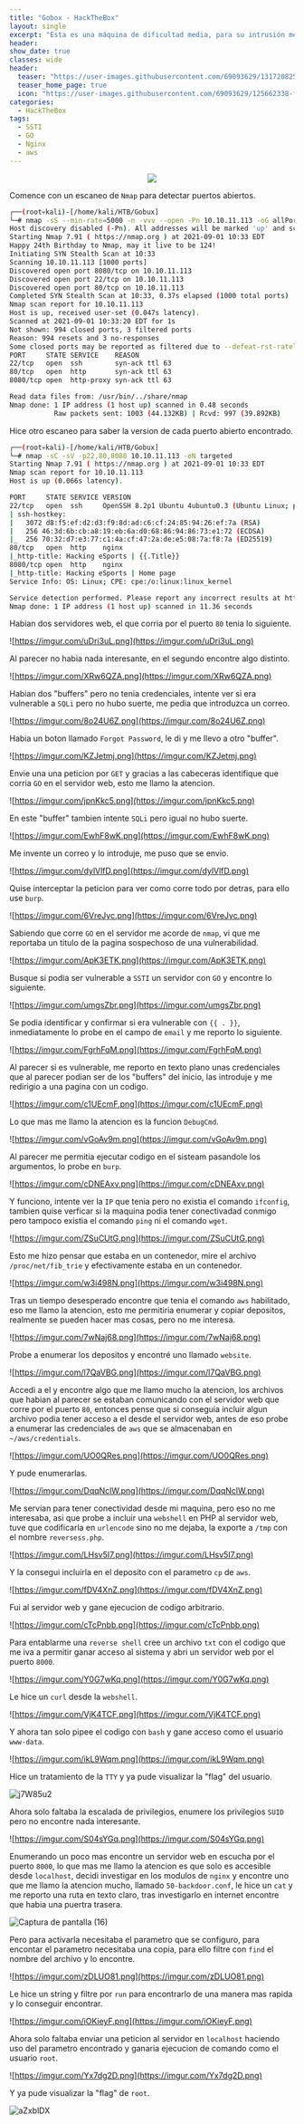 ```yaml
---
title: "Gobox - HackTheBox"
layout: single
excerpt: "Esta es una máquina de dificultad media, para su intrusión me aproveche de un buffer vulnerable a 'SSTI' en un servidor con GO y logre enumerar depósitos con AWS y subir una 'webshell' en PHP al servidor web, para la escalada de privilegios conseguir encontrar un módulo nginx de puerta trasera y encontré el parámetro que me hacía falta para el 'RCE' como el usuario 'ROOT'. "
header:
show_date: true
classes: wide
header:
  teaser: "https://user-images.githubusercontent.com/69093629/131720825-d761ac8e-337d-4d10-babd-1d4df7b69efd.jpg"
  teaser_home_page: true
  icon: "https://user-images.githubusercontent.com/69093629/125662338-fd8b3b19-3a48-4fb0-b07c-86c047265082.png"
categories:
  - HackTheBox
tags:
  - SSTI
  - GO
  - Nginx
  - aws
---
```


<p align="center">
<img src="https://user-images.githubusercontent.com/69093629/131720825-d761ac8e-337d-4d10-babd-1d4df7b69efd.jpg">
</p>

Comence con un escaneo de `Nmap` para detectar puertos abiertos.

```bash
┌──(root💀kali)-[/home/kali/HTB/Gobux]
└─# nmap -sS --min-rate=5000 -n -vvv --open -Pn 10.10.11.113 -oG allPorts 
Host discovery disabled (-Pn). All addresses will be marked 'up' and scan times will be slower.
Starting Nmap 7.91 ( https://nmap.org ) at 2021-09-01 10:33 EDT
Happy 24th Birthday to Nmap, may it live to be 124!
Initiating SYN Stealth Scan at 10:33
Scanning 10.10.11.113 [1000 ports]
Discovered open port 8080/tcp on 10.10.11.113
Discovered open port 22/tcp on 10.10.11.113
Discovered open port 80/tcp on 10.10.11.113
Completed SYN Stealth Scan at 10:33, 0.37s elapsed (1000 total ports)
Nmap scan report for 10.10.11.113
Host is up, received user-set (0.047s latency).
Scanned at 2021-09-01 10:33:20 EDT for 1s
Not shown: 994 closed ports, 3 filtered ports
Reason: 994 resets and 3 no-responses
Some closed ports may be reported as filtered due to --defeat-rst-ratelimit
PORT     STATE SERVICE    REASON
22/tcp   open  ssh        syn-ack ttl 63
80/tcp   open  http       syn-ack ttl 63
8080/tcp open  http-proxy syn-ack ttl 63

Read data files from: /usr/bin/../share/nmap
Nmap done: 1 IP address (1 host up) scanned in 0.48 seconds
           Raw packets sent: 1003 (44.132KB) | Rcvd: 997 (39.892KB)
```

Hice otro escaneo para saber la version de cada puerto abierto encontrado.

```bash
┌──(root💀kali)-[/home/kali/HTB/Gobux]
└─# nmap -sC -sV -p22,80,8080 10.10.11.113 -oN targeted                  
Starting Nmap 7.91 ( https://nmap.org ) at 2021-09-01 10:33 EDT
Nmap scan report for 10.10.11.113
Host is up (0.066s latency).

PORT     STATE SERVICE VERSION
22/tcp   open  ssh     OpenSSH 8.2p1 Ubuntu 4ubuntu0.3 (Ubuntu Linux; protocol 2.0)
| ssh-hostkey: 
|   3072 d8:f5:ef:d2:d3:f9:8d:ad:c6:cf:24:85:94:26:ef:7a (RSA)
|   256 46:3d:6b:cb:a8:19:eb:6a:d0:68:86:94:86:73:e1:72 (ECDSA)
|_  256 70:32:d7:e3:77:c1:4a:cf:47:2a:de:e5:08:7a:f8:7a (ED25519)
80/tcp   open  http    nginx
|_http-title: Hacking eSports | {{.Title}}
8080/tcp open  http    nginx
|_http-title: Hacking eSports | Home page
Service Info: OS: Linux; CPE: cpe:/o:linux:linux_kernel

Service detection performed. Please report any incorrect results at https://nmap.org/submit/ .
Nmap done: 1 IP address (1 host up) scanned in 11.36 seconds
```

Habian dos servidores web, el que corria por el puerto `80` tenia lo siguiente.

![https://imgur.com/uDri3uL.png](https://imgur.com/uDri3uL.png)

Al parecer no habia nada interesante, en el segundo encontre algo distinto.

![https://imgur.com/XRw6QZA.png](https://imgur.com/XRw6QZA.png)

Habian dos "buffers" pero no tenia credenciales, intente ver si era vulnerable a `SQLi` pero no hubo suerte, me pedia que introduzca un correo.

![https://imgur.com/8o24U6Z.png](https://imgur.com/8o24U6Z.png)

Habia un boton llamado `Forgot Password`, le di y me llevo a otro "buffer".

![https://imgur.com/KZJetmj.png](https://imgur.com/KZJetmj.png)

Envie una una peticion por `GET` y gracias a las cabeceras identifique que corria `GO` en el servidor web, esto me llamo la atencion.

![https://imgur.com/jpnKkc5.png](https://imgur.com/jpnKkc5.png)

En este "buffer" tambien intente `SQLi` pero igual no hubo suerte.

![https://imgur.com/EwhF8wK.png](https://imgur.com/EwhF8wK.png)

Me invente un correo y lo introduje, me puso que se envio.

![https://imgur.com/dylVlfD.png](https://imgur.com/dylVlfD.png)

Quise interceptar la peticion para ver como corre todo por detras, para ello use `burp`.

![https://imgur.com/6VreJyc.png](https://imgur.com/6VreJyc.png)

Sabiendo que corre `GO` en el servidor me acorde de `nmap`, vi que me reportaba un titulo de la pagina sospechoso de una vulnerabilidad.

![https://imgur.com/ApK3ETK.png](https://imgur.com/ApK3ETK.png)

Busque si podia ser vulnerable a `SSTI` un servidor con `GO` y encontre lo siguiente.

![https://imgur.com/umgsZbr.png](https://imgur.com/umgsZbr.png)

Se podia identificar y confirmar si era vulnerable con `{{ . }}`, inmediatamente lo probe en el campo de `email` y me reporto lo siguiente.

![https://imgur.com/FgrhFqM.png](https://imgur.com/FgrhFqM.png)

Al parecer si es vulnerable, me reporto en texto plano unas credenciales que al parecer podian ser de los "buffers" del inicio, las introduje y me redirigio a una pagina con un codigo.

![https://imgur.com/c1UEcmF.png](https://imgur.com/c1UEcmF.png)

Lo que mas me llamo la atencion es la funcion `DebugCmd`.

![https://imgur.com/vGoAv9m.png](https://imgur.com/vGoAv9m.png)

Al parecer me permitia ejecutar codigo en el sisteam pasandole los argumentos, lo probe en `burp`.
 
![https://imgur.com/cDNEAxv.png](https://imgur.com/cDNEAxv.png)

Y funciono, intente ver la `IP` que tenia pero no existia el comando `ifconfig`, tambien quise verficar si la maquina podia tener conectivadad conmigo pero tampoco existia el comando `ping` ni el comando `wget`.

![https://imgur.com/ZSuCUtG.png](https://imgur.com/ZSuCUtG.png)

Esto me hizo pensar que estaba en un contenedor, mire el archivo `/proc/net/fib_trie` y efectivamente estaba en un contenedor.

![https://imgur.com/w3i498N.png](https://imgur.com/w3i498N.png)

Tras un tiempo desesperado encontre que tenia el comando `aws` habilitado, eso me llamo la atencion, esto me permitiria enumerar y copiar depositos, realmente se pueden hacer mas cosas, pero no me interesa.

![https://imgur.com/7wNaj68.png](https://imgur.com/7wNaj68.png)

Probe a enumerar los depositos y encontré uno llamado `website`.

![https://imgur.com/l7QaVBG.png](https://imgur.com/l7QaVBG.png)

Accedi a el y encontre algo que me llamo mucho la atencion, los archivos que habian al parecer se estaban comunicando con el servidor web que corre por el puerto `80`, entonces pense que si conseguia incluir algun archivo podia tener acceso a el desde el servidor web, antes de eso probe a enumerar las credenciales de `aws` que se almacenaban en `~/aws/credentials`.

![https://imgur.com/UO0QRes.png](https://imgur.com/UO0QRes.png)

Y pude enumerarlas.

![https://imgur.com/DqqNclW.png](https://imgur.com/DqqNclW.png)

Me servian para tener conectividad desde mi maquina, pero eso no me interesaba, asi que probe a incluir una `webshell` en PHP al servidor web, tuve que codificarla en `urlencode` sino no me dejaba, la exporte a `/tmp` con el nombre `reversess.php`.

![https://imgur.com/LHsv5I7.png](https://imgur.com/LHsv5I7.png)

Y la consegui incluirla en el deposito con el parametro `cp` de `aws`.

![https://imgur.com/fDV4XnZ.png](https://imgur.com/fDV4XnZ.png)

Fui al servidor web y gane ejecucion de codigo arbitrario.

![https://imgur.com/cTcPnbb.png](https://imgur.com/cTcPnbb.png)

Para entablarme una `reverse shell` cree un archivo `txt` con el codigo que me iva a permitir ganar acceso al sistema y abri un servidor web por el puerto `8000`.

![https://imgur.com/Y0G7wKq.png](https://imgur.com/Y0G7wKq.png)

Le hice un `curl` desde la `webshell`.

![https://imgur.com/VjK4TCF.png](https://imgur.com/VjK4TCF.png)

Y ahora tan solo pipee el codigo con `bash` y gane acceso como el usuario `www-data`.

![https://imgur.com/ikL9Wqm.png](https://imgur.com/ikL9Wqm.png)

Hice un tratamiento de la `TTY` y ya pude visualizar la "flag" del usuario.

![j7W85u2](https://user-images.githubusercontent.com/69093629/131735155-a30e7a1e-9d0c-4d21-a046-b5194b45301f.jpg)

Ahora solo faltaba la escalada de privilegios, enumere los privilegios `SUID` pero no encontre nada interesante.

![https://imgur.com/S04sYGq.png](https://imgur.com/S04sYGq.png)

Enumerando un poco mas encontre un servidor web en escucha por el puerto `8000`, lo que mas me llamo la atencion es que solo es accesible desde `localhost`, decidi investigar en los modulos de `nginx` y encontre uno que me llamo la atencion mucho, llamado `50-backdoor.conf`, le hice un `cat` y me reporto una ruta en texto claro, tras investigarlo en internet encontre que habia una puertra trasera.

![Captura de pantalla (16)](https://user-images.githubusercontent.com/69093629/131731107-7086603b-e2bb-4812-b671-97b43bccf1bd.png)

Pero para activarla necesitaba el parametro que se configuro, para encontar el parametro necesitaba una copia, para ello filtre con `find` el nombre del archivo y lo encontre.

![https://imgur.com/zDLUO81.png](https://imgur.com/zDLUO81.png)

Le hice un string y filtre por `run` para encontrarlo de una manera mas rapida y lo conseguir encontrar.

![https://imgur.com/iOKieyF.png](https://imgur.com/iOKieyF.png)

Ahora solo faltaba enviar una peticion al servidor en `localhost` haciendo uso del parametro encontrado y ganaria ejecucion de comando como el usuario `root`.

![https://imgur.com/Yx7dg2D.png](https://imgur.com/Yx7dg2D.png)

Y ya pude visualizar la "flag" de `root`.

![aZxblDX](https://user-images.githubusercontent.com/69093629/131735375-90143da8-ab12-4b4d-bfb9-5740f5604bb3.jpg)






